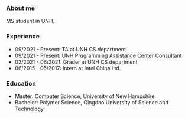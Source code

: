 <h3>About me</h3>
MS student in UNH.
<h3>Experience</h3>

<ul>
  <li>09/2021 - Present: TA at UNH CS department.</li>
  <li>09/2021 - Present: UNH Programming Assistance Center Consultant</li>
  <li>02/2021 - 06/2021: Grader at UNH CS department</li>
  <li>06/2015 - 05/2017: Intern at Intel China Ltd.</li>
</ul>

<h3>Education</h3>

<ul>
  <li>Master: Computer Science, University of New Hampshire</li>
  <li>
    Bachelor: Polymer Science, Qingdao University of Science and Technology
  </li>
</ul>
